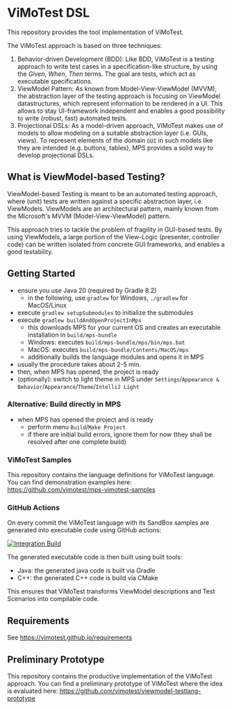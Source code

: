 # ViMoTest DSL

This repository provides the tool implementation of ViMoTest.

The ViMoTest approach is based on three techniques:

1) Behavior-driven Development (BDD): Like BDD, ViMoTest is a testing approach to write test cases in a specification-like structure, by using the _Given_, _When_, _Then_ terms. The goal are tests, which act as executable specifications.
2) ViewModel Pattern: As known from Model-View-ViewModel (MVVM), the abstraction layer of the testing approach is focusing on ViewModel datastructures, which represent information to be rendered in a UI. This allows to stay UI-framework independent and enables a good possibility to write (robust, fast) automated tests.
3) Projectional DSLs: As a model-driven approach, ViMoTest makes use of models to allow modeling on a suitable abstraction layer (i.e. GUIs, views). To represent elements of the domain `GUI` in such models like they are intended (e.g. buttons, tables), MPS provides a solid way to develop projectional DSLs.

## What is ViewModel-based Testing?

ViewModel-based Testing is meant to be an automated testing approach, where (unit) tests are written against a specific abstraction layer, i.e. ViewModels.
ViewModels are an architectural pattern, mainly known from the Microsoft's MVVM (Model-View-ViewModel) pattern.

This approach tries to tackle the problem of fragility in GUI-based tests.
By using ViewModels, a large portion of the View-Logic (presenter, controller code) can be written isolated from concrete GUI frameworks, and enables a good testability.


## Getting Started

* ensure you use Java 20 (required by Gradle 8.2)
  * in the following, use `gradlew` for Windows, `./gradlew` for MacOS/Linux
* execute `gradlew setupSubmodules` to initialize the submodules
* execute `gradlew buildAndOpenProjectInMps`
    * this downloads MPS for your current OS and creates an executable installation in `build/mps-bundle`
    * Windows: executes `build/mps-bundle/mps/bin/mps.bat`
    * MacOS: executes `build/mps-bundle/Contents/MacOS/mps`
    * additionally builds the language modules and opens it in MPS
* usually the procedure takes about 2-5 min.
* then, when MPS has opened, the project is ready
* (optionally): switch to light theme in MPS under `Settings`/`Appearance & Behavior`/`Appearance`/`Theme`/`IntelliJ Light`

### Alternative: Build directly in MPS

* when MPS has opened the project and is ready
    * perform menu `Build`/`Make Project`
    * if there are initial build errors, ignore them for now (they shall be resolved after one complete build)

### ViMoTest Samples

This repository contains the language definitions for ViMoTest language.
You can find demonstration examples here: https://github.com/vimotest/mps-vimotest-samples

### GitHub Actions

On every commit the ViMoTest language with its SandBox samples are generated into executable code using GitHub actions:

[![Integration Build](https://github.com/vimotest/mps-vimotest/actions/workflows/github-actions-integration.yaml/badge.svg)](https://github.com/vimotest/mps-vimotest/actions/workflows/github-actions-integration.yaml)

The generated executable code is then built using built tools:

* Java: the generated java code is built via Gradle
* C++: the generated C++ code is build via CMake

This ensures that ViMoTest transforms ViewModel descriptions and Test Scenarios into compilable code.

## Requirements

See https://vimotest.github.io/requirements

## Preliminary Prototype

This repository contains the productive implementation of the ViMoTest approach.
You can find a preliminary prototype of ViMoTest where the idea is evaluated here: https://github.com/vimotest/viewmodel-testlang-prototype
